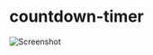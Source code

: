 # countdown-timer

![Screenshot](https://github.com/{username}/{repository}/raw/{branch}/{path}/image.png)
